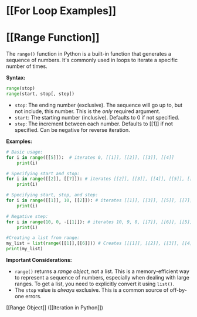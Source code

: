 # [[For Loop Examples]]
# [[Range Function]] 
The `range()` function in Python is a built-in function that generates a sequence of numbers.  It's commonly used in loops to iterate a specific number of times.

**Syntax:**

```python
range(stop)
range(start, stop[, step])
```

* `stop`:  The ending number (exclusive).  The sequence will go up to, but not include, this number.  This is the *only* required argument.
* `start`: The starting number (inclusive). Defaults to 0 if not specified.
* `step`: The increment between each number. Defaults to [[1]] if not specified.  Can be negative for reverse iteration.


**Examples:**

```python
# Basic usage:
for i in range([[5]]):  # iterates 0, [[1]], [[2]], [[3]], [[4]]
    print(i)

# Specifying start and stop:
for i in range([[2]], [[7]]): # iterates [[2]], [[3]], [[4]], [[5]], [[6]]
    print(i)

# Specifying start, stop, and step:
for i in range([[1]], 10, [[2]]): # iterates [[1]], [[3]], [[5]], [[7]], 9
    print(i)

# Negative step:
for i in range(10, 0, -[[1]]): # iterates 10, 9, 8, [[7]], [[6]], [[5]], [[4]], [[3]], [[2]], [[1]]
    print(i)

#Creating a list from range:
my_list = list(range([[1]],[[6]])) # Creates [[[1]], [[2]], [[3]], [[4]], [[5]]]
print(my_list)
```

**Important Considerations:**

* `range()` returns a *range object*, not a list.  This is a memory-efficient way to represent a sequence of numbers, especially when dealing with large ranges.  To get a list, you need to explicitly convert it using `list()`.
* The `stop` value is *always* exclusive.  This is a common source of off-by-one errors.


[[Range Object]]  ([[Iteration in Python]])
